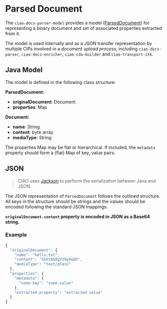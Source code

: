 # Parsed Document

The `ciao-docs-parser-model` provides a model ([ParsedDocument](../ciao-docs-parser-model/src/main/java/uk/nhs/ciao/docs/parser/ParsedDocument.java)) for representing a binary document and set of associated properties extracted from it.

The model is used internally and as a JSON transfer representation by multiple CIPs involved in a *document upload process*, including `ciao-docs-parser`, `ciao-docs-enricher`, `ciao-cda-builder` and `ciao-transport-itk`.

## Java Model

The model is defined in the following class structure:

**ParsedDocument:**
-	**originalDocument**: Document
-	**properties**: Map

**Document:**
-	**name**: String
-	**content**: byte array
-	**mediaType**: String

The properties Map may be flat or hierarchical. If included, the `metadata` property should form a (flat) Map of key, value pairs.

## JSON

> CIAO uses [Jackson](https://github.com/FasterXML/jackson) to perform the serialization between Java and JSON. 

The JSON representation of `ParsedDocument` follows the outlined structure. All keys in the structure should be strings and the values should be encoded following the standard JSON mappings.

**`originalDocument.content` property is encoded in JSON as a Base64 string.**

### Example
```javascript
{
  "originalDocument": {
    "name": "hello.txt",
    "content": "SGVsbG8gV29ybGQh",
    "mediaType": "text/plain"
  },
  "properties": {
    "metadata": {
      "some-key": "some-value"
    },
    "extracted-property": "extracted value"
  }
}
```

